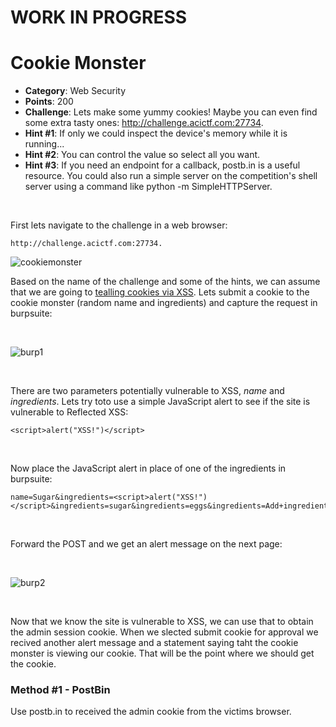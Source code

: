 # WORK IN PROGRESS

# Cookie Monster
* **Category**: Web Security
* **Points**: 200
* **Challenge**: Lets make some yummy cookies! Maybe you can even find some extra tasty ones: http://challenge.acictf.com:27734.
* **Hint #1**: If only we could inspect the device's memory while it is running...
* **Hint #2**: You can control the value so select all you want.
* **Hint #3**: If you need an endpoint for a callback, postb.in is a useful resource. You could also run a simple server on the competition's shell server using a command like python -m SimpleHTTPServer.

<br />

First lets navigate to the challenge in a web browser:
```
http://challenge.acictf.com:27734.
```
![cookiemonster]()

Based on the name of the challenge and some of the hints, we can assume that we are going to [tealling cookies via XSS](https://www.openlearning.com/u/ivanteong/blog/StealingCookiesViaXssUsingPhpOrRequestbin/).  Lets submit a cookie to the cookie monster (random name and ingredients) and capture the request in burpsuite:

<br />

![burp1]()

<br />

There are two parameters potentially vulnerable to XSS, *name* and *ingredients*.  Lets try toto use a simple JavaScript alert to see if the site is vulnerable to Reflected XSS:
```
<script>alert("XSS!")</script>
```

<br /> 

Now place the JavaScript alert in place of one of the ingredients in burpsuite: 
```
name=Sugar&ingredients=<script>alert("XSS!")</script>&ingredients=sugar&ingredients=eggs&ingredients=Add+ingredient
```

<br /> 

Forward the POST and we get an alert message on the next page:

<br /> 

![burp2]()

<br /> 

Now that we know the site is vulnerable to XSS, we can use that to obtain the admin session cookie.  When we slected submit cookie for approval we recived another alert message and a statement saying taht the cookie monster is viewing our cookie.  That will be the point where we should get the cookie.



### Method #1 - PostBin

Use postb.in to received the admin cookie from the victims browser.  



